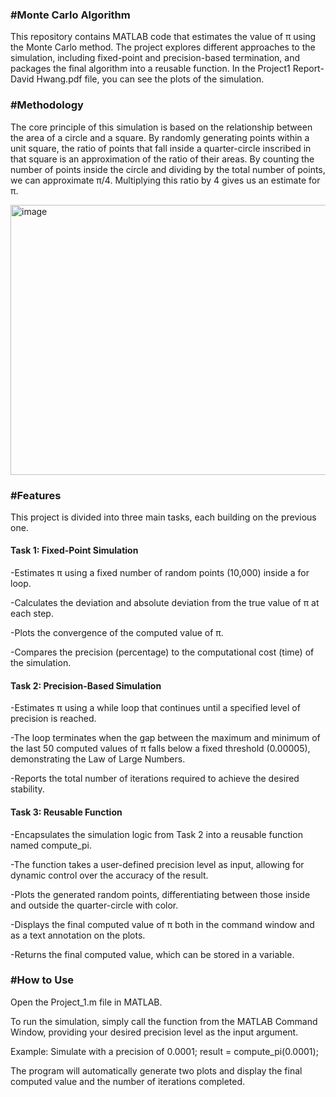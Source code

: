 ### #Monte Carlo Algorithm

This repository contains MATLAB code that estimates the value of π using the Monte Carlo method.
The project explores different approaches to the simulation, including fixed-point and precision-based termination, and packages the final algorithm into a reusable function.
In the Project1 Report-David Hwang.pdf file, you can see the plots of the simulation.

### #Methodology
The core principle of this simulation is based on the relationship between the area of a circle and a square. 
By randomly generating points within a unit square, the ratio of points that fall inside a quarter-circle inscribed in that square is an approximation of the ratio of their areas. 
By counting the number of points inside the circle and dividing by the total number of points, we can approximate π/4. Multiplying this ratio by 4 gives us an estimate for π.

<img width="804" height="432" alt="image" src="https://github.com/user-attachments/assets/349b1fb0-a9b5-4ada-9f32-746ca9688aeb" />


### #Features
This project is divided into three main tasks, each building on the previous one.

#### Task 1: Fixed-Point Simulation
-Estimates π using a fixed number of random points (10,000) inside a for loop.

-Calculates the deviation and absolute deviation from the true value of π at each step.

-Plots the convergence of the computed value of π.

-Compares the precision (percentage) to the computational cost (time) of the simulation.

#### Task 2: Precision-Based Simulation

-Estimates π using a while loop that continues until a specified level of precision is reached.

-The loop terminates when the gap between the maximum and minimum of the last 50 computed values of π falls below a fixed threshold (0.00005), demonstrating the Law of Large Numbers.

-Reports the total number of iterations required to achieve the desired stability.

#### Task 3: Reusable Function

-Encapsulates the simulation logic from Task 2 into a reusable function named compute_pi.

-The function takes a user-defined precision level as input, allowing for dynamic control over the accuracy of the result.

-Plots the generated random points, differentiating between those inside and outside the quarter-circle with color.

-Displays the final computed value of π both in the command window and as a text annotation on the plots.

-Returns the final computed value, which can be stored in a variable.


### #How to Use
Open the Project_1.m file in MATLAB.

To run the simulation, simply call the function from the MATLAB Command Window, providing your desired precision level as the input argument.

Example: Simulate with a precision of 0.0001; result = compute_pi(0.0001);

The program will automatically generate two plots and display the final computed value and the number of iterations completed.

